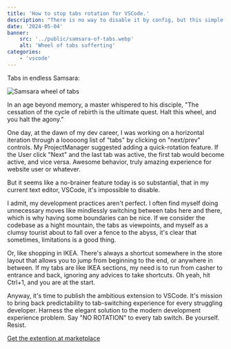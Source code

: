 ```yaml
---
title: 'How to stop tabs rotation for VSCode.'
description: "There is no way to disable it by config, but this simple extention solve the problem."
date: '2024-05-04'
banner:
    src: '../public/samsara-of-tabs.webp'
    alt: 'Wheel of tabs sufferting'
categories:
    - 'vscode'
---
```


Tabs in endless Samsara:

![Samsara wheel of tabs](/samsara-of-tabs.webp "Tabs in endless wheel of suferring")

In an age beyond memory, a master whispered to his disciple, "The cessation of the cycle of rebirth is the ultimate quest. Halt this wheel, and you halt the agony." 

One day, at the dawn of my dev career, I was working on a horizontal iteration through a looooong list of "tabs" by clicking on "next/prev" controls. My ProjectManager suggested adding a quick-rotation feature. If the User click "Next" and the last tab was active, the first tab would become active, and vice versa. Awesome behavior, truly amazing experience for website user or whatever.

But it seems like a no-brainer feature today is so substantial, that in my current text editor, VSCode, it's impossible to disable.

I admit, my development practices aren't perfect. I often find myself doing unnecessary moves like mindlessly switching between tabs here and there, which is why having some boundaries can be nice. If we consider the codebase as a hight mountain, the tabs as viewpoints, and myself as a clumsy tourist about to fall over a fence to the abyss, it's clear that sometimes, limitations is a good thing.

Or, like shopping in IKEA. There's always a shortcut somewhere in the store layout that allows you to jump from beginning to the end, or anywhere in between. If my tabs are like IKEA sections, my need is to run from casher to entrance and back, ignoring any advices to take shortcuts. Oh yeah, hit Ctrl+1, and you are at the start. 

Anyway, it's time to publish the ambitious extension to VSCode. It's mission to bring back predictability to tab-switching experience for every struggling developer. Harness the elegant solution to the modern development experience problem. Say "NO ROTATION" to every tab switch. Be yourself. Resist.

[Get the extention at marketplace](https://marketplace.visualstudio.com/items?itemName=vasilyator.please-no-rotation-tab-switching)
